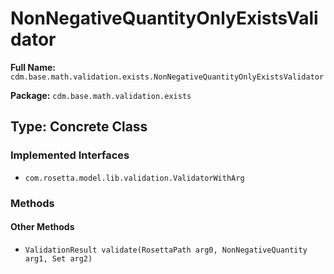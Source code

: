 # NonNegativeQuantityOnlyExistsValidator

**Full Name:** `cdm.base.math.validation.exists.NonNegativeQuantityOnlyExistsValidator`

**Package:** `cdm.base.math.validation.exists`

## Type: Concrete Class

### Implemented Interfaces

- `com.rosetta.model.lib.validation.ValidatorWithArg`

### Methods

#### Other Methods

- `ValidationResult validate(RosettaPath arg0, NonNegativeQuantity arg1, Set arg2)`

